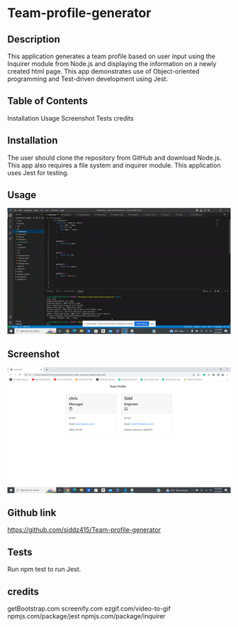 # Team-profile-generator


## Description
This application generates a team profile based on user input using the Inquirer module from Node.js and displaying the information on a newly created html page. This app demonstrates use of Object-oriented programming and Test-driven development using Jest.

## Table of Contents
Installation
Usage
Screenshot
Tests
credits

## Installation
The user should clone the repository from GitHub and download Node.js. This app also requires a file system and inquirer module. This application uses Jest for testing.

## Usage
![](./assets/ezgif.com-video-to-gif.gif)


## Screenshot
![Screenshot of the Site](./assets/tpg.png) 

## Github link
https://github.com/siddz415/Team-profile-generator


## Tests
Run npm test to run Jest.

## credits
getBootstrap.com
screenify.com
ezgif.com/video-to-gif
npmjs.com/package/jest
npmjs.com/package/inquirer
